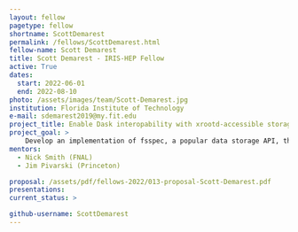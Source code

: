 ```yaml
---
layout: fellow
pagetype: fellow
shortname: ScottDemarest
permalink: /fellows/ScottDemarest.html
fellow-name: Scott Demarest
title: Scott Demarest - IRIS-HEP Fellow
active: True
dates:
  start: 2022-06-01
  end: 2022-08-10
photo: /assets/images/team/Scott-Demarest.jpg
institution: Florida Institute of Technology
e-mail: sdemarest2019@my.fit.edu
project_title: Enable Dask interopability with xrootd-accessible storage systems
project_goal: >
    Develop an implementation of fsspec, a popular data storage API, that enables it to work with the xrootd accessible storage systems common in HEP. The implementation will enable Dask, and other data analysis Python packages that use fsspec, to work seamlessly with xrootd. The final product will be a middleware software package containing the implmenation itself along with docs, tests and examples.
mentors:
  - Nick Smith (FNAL)
  - Jim Pivarski (Princeton)

proposal: /assets/pdf/fellows-2022/013-proposal-Scott-Demarest.pdf
presentations:
current_status: >

github-username: ScottDemarest
---
```

